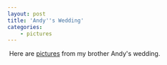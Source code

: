 ```yaml
---
layout: post
title: 'Andy''s Wedding'
categories:
    - pictures
---
```

[<img src="http://photos.thecave.com/Weddings/Andys-Wedding/i-G9jR27x/0/Th/IMG_1642-Th.jpg" alt="" border="0" class="alignleft" />][gallery] Here are [pictures][gallery] from my brother Andy's wedding. 

[gallery]: http://photos.thecave.com/Weddings/Andys-Wedding